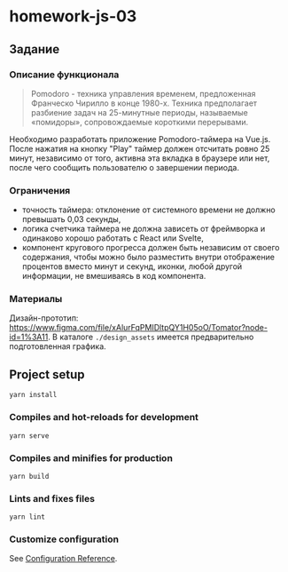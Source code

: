 # homework-js-03

## Задание

### Описание функционала

> Pomodoro - техника управления временем, предложенная Франческо Чирилло в конце 1980-х. 
> Техника предполагает разбиение задач на 25-минутные периоды, называемые «помидоры», 
> сопровождаемые короткими перерывами.

Необходимо разработать приложение Pomodoro-таймера на Vue.js. 
После нажатия на кнопку "Play" таймер должен отсчитать ровно 25 минут,
независимо от того, активна эта вкладка в браузере или нет,
после чего сообщить пользователю о завершении периода.

### Ограничения

- точность таймера: отклонение от системного времени не должно превышать 0,03 секунды,
- логика счетчика таймера не должна зависеть от фреймворка и одинаково хорошо работать с React или Svelte,
- компонент кругового прогресса должен быть независим от своего содержания,
  чтобы можно было разместить внутри отображение процентов вместо минут и секунд, иконки, любой другой информации,
  не вмешиваясь в код компонента.

### Материалы

Дизайн-прототип: https://www.figma.com/file/xAlurFqPMIDltpQY1H05oO/Tomator?node-id=1%3A11.
В каталоге `./design_assets` имеется предварительно подготовленная графика.

## Project setup
```
yarn install
```

### Compiles and hot-reloads for development
```
yarn serve
```

### Compiles and minifies for production
```
yarn build
```

### Lints and fixes files
```
yarn lint
```

### Customize configuration
See [Configuration Reference](https://cli.vuejs.org/config/).


